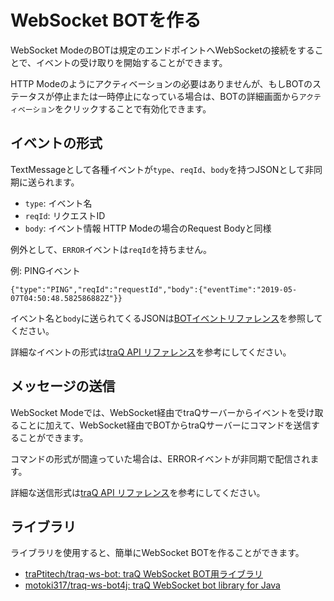# WebSocket BOTを作る

WebSocket ModeのBOTは規定のエンドポイントへWebSocketの接続をすることで、イベントの受け取りを開始することができます。

HTTP Modeのようにアクティベーションの必要はありませんが、もしBOTのステータスが停止または一時停止になっている場合は、BOTの詳細画面から`アクティベーション`をクリックすることで有効化できます。

## イベントの形式

TextMessageとして各種イベントが`type`、`reqId`、`body`を持つJSONとして非同期に送られます。

+ `type`: イベント名
+ `reqId`: リクエストID
+ `body`: イベント情報 HTTP Modeの場合のRequest Bodyと同様

例外として、`ERROR`イベントは`reqId`を持ちません。

例: PINGイベント

`{"type":"PING","reqId":"requestId","body":{"eventTime":"2019-05-07T04:50:48.582586882Z"}}`

イベント名と`body`に送られてくるJSONは[BOTイベントリファレンス](/docs/bot/events)を参照してください。

詳細なイベントの形式は[traQ API リファレンス](https://apis.trap.jp/#/bot/connectBotWS)を参考にしてください。

## メッセージの送信

WebSocket Modeでは、WebSocket経由でtraQサーバーからイベントを受け取ることに加えて、WebSocket経由でBOTからtraQサーバーにコマンドを送信することができます。

コマンドの形式が間違っていた場合は、ERRORイベントが非同期で配信されます。

詳細な送信形式は[traQ API リファレンス](https://apis.trap.jp/#/bot/connectBotWS)を参考にしてください。

## ライブラリ

ライブラリを使用すると、簡単にWebSocket BOTを作ることができます。

+ [traPtitech/traq-ws-bot: traQ WebSocket BOT用ライブラリ](https://github.com/traPtitech/traq-ws-bot)
+ [motoki317/traq-ws-bot4j: traQ WebSocket bot library for Java](https://github.com/motoki317/traq-ws-bot4j)
